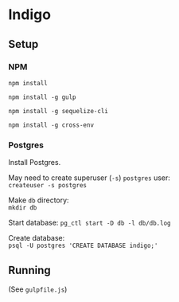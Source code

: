 # Indigo

## Setup

### NPM

`npm install`  

`npm install -g gulp`  

`npm install -g sequelize-cli` 

`npm install -g cross-env`

### Postgres

Install Postgres.

May need to create superuser (`-s`) `postgres` user:  
`createuser -s postgres`

Make `db` directory:  
`mkdir db`

Start database:
`pg_ctl start -D db -l db/db.log`

Create database:  
`psql -U postgres 'CREATE DATABASE indigo;'`

## Running

(See `gulpfile.js`)
